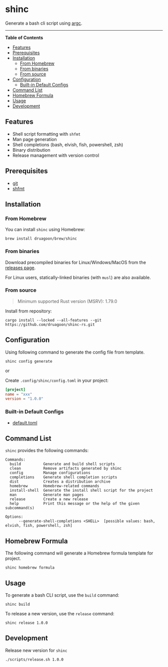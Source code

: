 <!-- markdownlint-disable MD024 MD033 MD036 -->
<h1>shinc</h1>

Generate a bash cli script using [argc][argc].

---

**Table of Contents**

- [Features](#features)
- [Prerequisites](#prerequisites)
- [Installation](#installation)
  - [From Homebrew](#from-homebrew)
  - [From binaries](#from-binaries)
  - [From source](#from-source)
- [Configuration](#configuration)
  - [Built-in Default Configs](#built-in-default-configs)
- [Command List](#command-list)
- [Homebrew Formula](#homebrew-formula)
- [Usage](#usage)
- [Development](#development)

## Features

- Shell script formatting with `shfmt`
- Man page generation
- Shell completions (bash, elvish, fish, powershell, zsh)
- Binary distribution
- Release management with version control

## Prerequisites

- [git][git]
- [shfmt][shfmt]

## Installation

### From Homebrew

You can install `shinc` using Homebrew:

```shell
brew install druagoon/brew/shinc
```

### From binaries

Download precompiled binaries for Linux/Windows/MacOS from the [releases page](https://github.com/druagoon/shinc-rs/releases).

For Linux users, statically-linked binaries (with `musl`) are also available.

### From source

> Minimum supported Rust version (MSRV): 1.79.0

Install from repository:

```shell
cargo install --locked --all-features --git https://github.com/druagoon/shinc-rs.git
```

## Configuration

Using following command to generate the config file from template.

```shell
shinc config generate
```

or

Create `.config/shinc/config.toml` in your project:

```toml
[project]
name = "xxx"
version = "1.0.0"
```

### Built-in Default Configs

- [default.toml](./templates/config/default.toml)

## Command List

`shinc` provides the following commands:

```console
Commands:
  build          Generate and build shell scripts
  clean          Remove artifacts generated by shinc
  config         Manage configurations
  completions    Generate shell completion scripts
  dist           Creates a distribution archive
  homebrew       Homebrew-related commands
  install-shell  Generate the install shell script for the project
  man            Generate man pages
  release        Create a new release
  help           Print this message or the help of the given subcommand(s)

Options:
      --generate-shell-completions <SHELL>  [possible values: bash, elvish, fish, powershell, zsh]
```

## Homebrew Formula

The following command will generate a Homebrew formula template for project.

```shell
shinc homebrew formula
```

## Usage

To generate a bash CLI script, use the `build` command:

```shell
shinc build
```

To release a new version, use the `release` command:

```shell
shinc release 1.0.0
```

## Development

Release new version for `shinc`

```shell
./scripts/release.sh 1.0.0
```

[argc]: https://github.com/sigoden/argc
[git]: https://git-scm.com
[shfmt]: https://github.com/mvdan/sh
